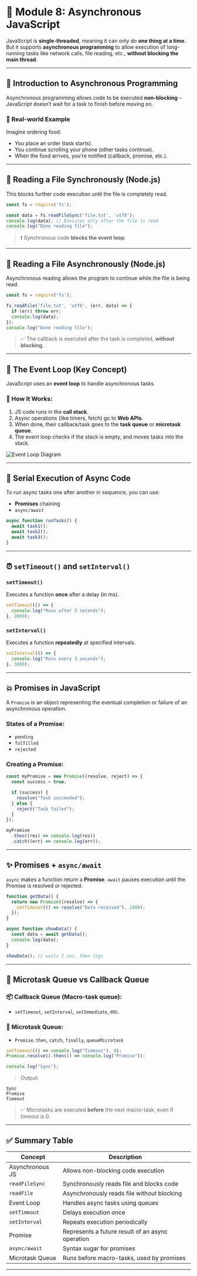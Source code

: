 # 📘 Module 8: Asynchronous JavaScript

JavaScript is **single-threaded**, meaning it can only do **one thing at a time**. But it supports **asynchronous programming** to allow execution of long-running tasks like network calls, file reading, etc., **without blocking the main thread**.

---

## 🔄 Introduction to Asynchronous Programming

Asynchronous programming allows code to be executed **non-blocking** – JavaScript doesn’t wait for a task to finish before moving on.

### 🔧 Real-world Example

Imagine ordering food:
- You place an order (task starts).
- You continue scrolling your phone (other tasks continue).
- When the food arrives, you’re notified (callback, promise, etc.).

---

## 📂 Reading a File Synchronously (Node.js)

This blocks further code execution until the file is completely read.

```js
const fs = require('fs');

const data = fs.readFileSync('file.txt', 'utf8');
console.log(data); // Executes only after the file is read
console.log("Done reading file");
````

> ❗ Synchronous code **blocks the event loop**.

---

## 📁 Reading a File Asynchronously (Node.js)

Asynchronous reading allows the program to continue while the file is being read.

```js
const fs = require('fs');

fs.readFile('file.txt', 'utf8', (err, data) => {
  if (err) throw err;
  console.log(data);
});
console.log("Done reading file");
```

> ✅ The callback is executed after the task is completed, **without blocking**.

---

## 🔄 The Event Loop (Key Concept)

JavaScript uses an **event loop** to handle asynchronous tasks.

### 🧠 How It Works:

1. JS code runs in the **call stack**.
2. Async operations (like timers, fetch) go to **Web APIs**.
3. When done, their callback/task goes to the **task queue** or **microtask queue**.
4. The event loop checks if the stack is empty, and moves tasks into the stack.

![Event Loop Diagram](https://miro.medium.com/v2/resize\:fit:1400/format\:webp/1*H0g4OzzQvZ0AtUN91HHs9g.gif)

---

## 🔂 Serial Execution of Async Code

To run async tasks one after another in sequence, you can use:

* **Promises** chaining
* `async/await`

```js
async function runTasks() {
  await task1();
  await task2();
  await task3();
}
```

---

## ⏰ `setTimeout()` and `setInterval()`

### `setTimeout()`

Executes a function **once** after a delay (in ms).

```js
setTimeout(() => {
  console.log("Runs after 2 seconds");
}, 2000);
```

### `setInterval()`

Executes a function **repeatedly** at specified intervals.

```js
setInterval(() => {
  console.log("Runs every 3 seconds");
}, 3000);
```

---

## 💥 Promises in JavaScript

A `Promise` is an object representing the eventual completion or failure of an asynchronous operation.

### States of a Promise:

* `pending`
* `fulfilled`
* `rejected`

### Creating a Promise:

```js
const myPromise = new Promise((resolve, reject) => {
  const success = true;

  if (success) {
    resolve("Task succeeded");
  } else {
    reject("Task failed");
  }
});

myPromise
  .then((res) => console.log(res))
  .catch((err) => console.log(err));
```

---

## ✨ Promises + `async/await`

`async` makes a function return a **Promise**.
`await` pauses execution until the Promise is resolved or rejected.

```js
function getData() {
  return new Promise((resolve) => {
    setTimeout(() => resolve("Data received"), 2000);
  });
}

async function showData() {
  const data = await getData();
  console.log(data);
}

showData(); // waits 2 sec, then logs
```

---

## 🧵 Microtask Queue vs Callback Queue

### 📦 Callback Queue (Macro-task queue):

* `setTimeout`, `setInterval`, `setImmediate`, etc.

### 🧪 Microtask Queue:

* `Promise.then`, `catch`, `finally`, `queueMicrotask`

```js
setTimeout(() => console.log("Timeout"), 0);
Promise.resolve().then(() => console.log("Promise"));

console.log("Sync");
```

> Output:

```
Sync
Promise
Timeout
```

> ✅ Microtasks are executed **before** the next macro-task, even if timeout is 0.

---

## ✅ Summary Table

| Concept         | Description                                      |
| --------------- | ------------------------------------------------ |
| Asynchronous JS | Allows non-blocking code execution               |
| `readFileSync`  | Synchronously reads file and blocks code         |
| `readFile`      | Asynchronously reads file without blocking       |
| Event Loop      | Handles async tasks using queues                 |
| `setTimeout`    | Delays execution once                            |
| `setInterval`   | Repeats execution periodically                   |
| Promise         | Represents a future result of an async operation |
| `async/await`   | Syntax sugar for promises                        |
| Microtask Queue | Runs before macro-tasks, used by promises        |

---